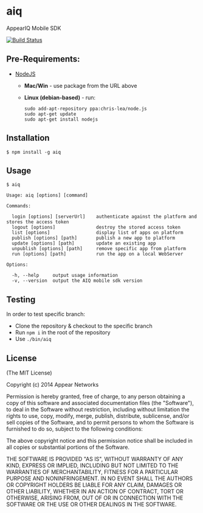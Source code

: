 # aiq

  AppearIQ Mobile SDK

  [![Build Status](https://travis-ci.org/appear/aiq-mobile-sdk.png?branch=master)](https://travis-ci.org/appear/aiq-mobile-sdk)


## Pre-Requirements:

  * [NodeJS](http://nodejs.org/download/)
      * **Mac/Win** - use package from the URL above
      * **Linux (debian-based)** - run:

            sudo add-apt-repository ppa:chris-lea/node.js
            sudo apt-get update
            sudo apt-get install nodejs

## Installation

    $ npm install -g aiq

## Usage

    $ aiq

    Usage: aiq [options] [command]

    Commands:

      login [options] [serverUrl]    authenticate against the platform and stores the access token
      logout [options]               destroy the stored access token
      list [options]                 display list of apps on platform
      publish [options] [path]       publish a new app to platform
      update [options] [path]        update an existing app
      unpublish [options] [path]     remove specific app from platform
      run [options] [path]           run the app on a local WebServer

    Options:

      -h, --help     output usage information
      -v, --version  output the AIQ mobile sdk version

## Testing

In order to test specific branch:

  * Clone the repository & checkout to the specific branch
  * Run `npm i` in the root of the repository
  * Use `./bin/aiq`

## License

(The MIT License)

Copyright (c) 2014 Appear Networks

Permission is hereby granted, free of charge, to any person
obtaining a copy of this software and associated documentation
files (the "Software"), to deal in the Software without
restriction, including without limitation the rights to use,
copy, modify, merge, publish, distribute, sublicense, and/or sell
copies of the Software, and to permit persons to whom the
Software is furnished to do so, subject to the following
conditions:

The above copyright notice and this permission notice shall be
included in all copies or substantial portions of the Software.

THE SOFTWARE IS PROVIDED "AS IS", WITHOUT WARRANTY OF ANY KIND,
EXPRESS OR IMPLIED, INCLUDING BUT NOT LIMITED TO THE WARRANTIES
OF MERCHANTABILITY, FITNESS FOR A PARTICULAR PURPOSE AND
NONINFRINGEMENT. IN NO EVENT SHALL THE AUTHORS OR COPYRIGHT
HOLDERS BE LIABLE FOR ANY CLAIM, DAMAGES OR OTHER LIABILITY,
WHETHER IN AN ACTION OF CONTRACT, TORT OR OTHERWISE, ARISING
FROM, OUT OF OR IN CONNECTION WITH THE SOFTWARE OR THE USE OR
OTHER DEALINGS IN THE SOFTWARE.
